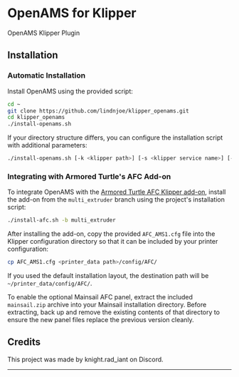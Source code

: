 # OpenAMS for Klipper  
OpenAMS Klipper Plugin

## Installation

### Automatic Installation

Install OpenAMS using the provided script:

```bash  
cd ~  
git clone https://github.com/lindnjoe/klipper_openams.git  
cd klipper_openams  
./install-openams.sh  
```  

If your directory structure differs, you can configure the installation script with additional parameters:  

```bash  
./install-openams.sh [-k <klipper path>] [-s <klipper service name>] [-c <configuration path>]
```

### Integrating with Armored Turtle's AFC Add-on

To integrate OpenAMS with the [Armored Turtle AFC Klipper add-on](https://github.com/ArmoredTurtle/AFC-Klipper-Add-On), install the add-on from
the `multi_extruder` branch using the project's installation script:

```bash
./install-afc.sh -b multi_extruder
```

After installing the add-on, copy the provided `AFC_AMS1.cfg` file into the
Klipper configuration directory so that it can be included by your printer
configuration:

```bash
cp AFC_AMS1.cfg <printer_data path>/config/AFC/
```

If you used the default installation layout, the destination path will be
`~/printer_data/config/AFC/`.

To enable the optional Mainsail AFC panel, extract the included `mainsail.zip`
archive into your Mainsail installation directory. Before extracting, back up
and remove the existing contents of that directory to ensure the new panel
files replace the previous version cleanly.

## Credits  

This project was made by knight.rad_iant on Discord.

---
